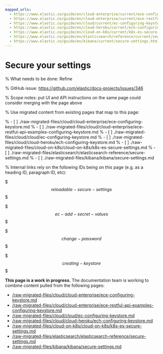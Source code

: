 ```yaml
---
mapped_urls:
  - https://www.elastic.co/guide/en/cloud-enterprise/current/ece-configuring-keystore.html
  - https://www.elastic.co/guide/en/cloud-enterprise/current/ece-restful-api-examples-configuring-keystore.html
  - https://www.elastic.co/guide/en/cloud/current/ec-configuring-keystore.html
  - https://www.elastic.co/guide/en/cloud-heroku/current/ech-configuring-keystore.html
  - https://www.elastic.co/guide/en/cloud-on-k8s/current/k8s-es-secure-settings.html
  - https://www.elastic.co/guide/en/elasticsearch/reference/current/secure-settings.html
  - https://www.elastic.co/guide/en/kibana/current/secure-settings.html
---
```


# Secure your settings

% What needs to be done: Refine

% GitHub issue: https://github.com/elastic/docs-projects/issues/346

% Scope notes: put UI and API instructions on the same page  could consider merging with the page above

% Use migrated content from existing pages that map to this page:

% - [ ] ./raw-migrated-files/cloud/cloud-enterprise/ece-configuring-keystore.md
% - [ ] ./raw-migrated-files/cloud/cloud-enterprise/ece-restful-api-examples-configuring-keystore.md
% - [ ] ./raw-migrated-files/cloud/cloud/ec-configuring-keystore.md
% - [ ] ./raw-migrated-files/cloud/cloud-heroku/ech-configuring-keystore.md
% - [ ] ./raw-migrated-files/cloud-on-k8s/cloud-on-k8s/k8s-es-secure-settings.md
% - [ ] ./raw-migrated-files/elasticsearch/elasticsearch-reference/secure-settings.md
% - [ ] ./raw-migrated-files/kibana/kibana/secure-settings.md

% Internal links rely on the following IDs being on this page (e.g. as a heading ID, paragraph ID, etc):

$$$reloadable-secure-settings$$$

$$$ec-add-secret-values$$$

$$$change-password$$$

$$$creating-keystore$$$

**This page is a work in progress.** The documentation team is working to combine content pulled from the following pages:

* [/raw-migrated-files/cloud/cloud-enterprise/ece-configuring-keystore.md](/raw-migrated-files/cloud/cloud-enterprise/ece-configuring-keystore.md)
* [/raw-migrated-files/cloud/cloud-enterprise/ece-restful-api-examples-configuring-keystore.md](/raw-migrated-files/cloud/cloud-enterprise/ece-restful-api-examples-configuring-keystore.md)
* [/raw-migrated-files/cloud/cloud/ec-configuring-keystore.md](/raw-migrated-files/cloud/cloud/ec-configuring-keystore.md)
* [/raw-migrated-files/cloud/cloud-heroku/ech-configuring-keystore.md](/raw-migrated-files/cloud/cloud-heroku/ech-configuring-keystore.md)
* [/raw-migrated-files/cloud-on-k8s/cloud-on-k8s/k8s-es-secure-settings.md](/raw-migrated-files/cloud-on-k8s/cloud-on-k8s/k8s-es-secure-settings.md)
* [/raw-migrated-files/elasticsearch/elasticsearch-reference/secure-settings.md](/raw-migrated-files/elasticsearch/elasticsearch-reference/secure-settings.md)
* [/raw-migrated-files/kibana/kibana/secure-settings.md](/raw-migrated-files/kibana/kibana/secure-settings.md)